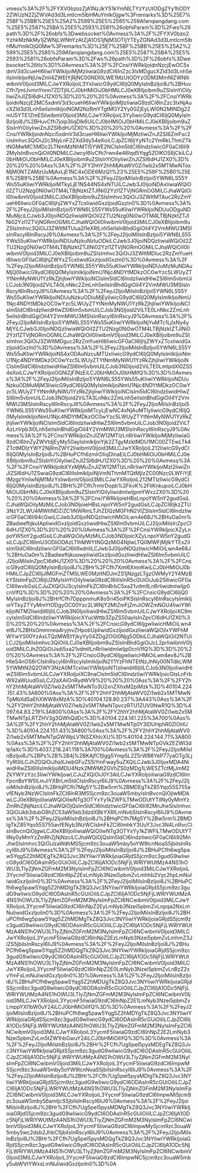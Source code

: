 vmess%3A%2F%2FYXV0bzozZjA1NzJkYS1kYmNlLTYzYzUtODg2Yy1hODY2ZWUzN2ZjZWVAd3d3Lmtlcm5lbHMuYmlkOjgw%3Fremarks%3D%25E7%25BF%25BB%25E5%25A2%2599%25E5%2585%259Afanqiangdang.com%25E5%2587%25BA%25E5%2593%2581%26obfsParam%3D%2Fws%26path%3D%2F%26obfs%3Dwebsocket%0Avmess%3A%2F%2FYXV0bzo2YzhkMzNkMy1jZWNjLWNhYzAtZjA1OS1jNjM3OTljYTEyZGNAd3d3Lmtlcm5lbHMuYmlkOjQ0Mw%3Fremarks%3D%25E7%25BF%25BB%25E5%25A2%2599%25E5%2585%259Afanqiangdang.com%25E5%2587%25BA%25E5%2593%2581%26obfsParam%3D%2Fws%26path%3D%2F%26obfs%3Dwebsocket%26tls%3D1%0Avmess%3A%2F%2FCnsiYWRkIjoidnNzcjEwOC5xdmV3d3cueHl6IiwiYWlkIjoiMjMzIiwiaG9zdCI6InZzc3IxMDgucXZld3d3Lnh5eiIsImlkIjoiNjUwZmI4ZWEtYjRjNC00NDI0LWE1MzUtODYzODM3MmNlZWNlIiwibmV0Ijoid3MiLCJwYXRoIjoiL3YxIiwicG9ydCI6IjQ0MyIsInBzIjoi8J%2BHuvCfh7jmtJvmnYnnn7ZDTjIiLCJ0bHMiOiJ0bHMiLCJ0eXBlIjoibm9uZSIsInYiOiIyIiwiZnJlZSI6dHJ1ZX0%3D%20%20%20%0Avmess%3A%2F%2FCnsiYWRkIjoidnNzcjE2MC5xdmV3d3cueHl6IiwiYWlkIjoiMjIzIiwiaG9zdCI6InZzc3IxNjAucXZld3d3Lnh5eiIsImlkIjoiNGM2NzRmYTgtMGY2Yy00ZjEyLWI0N2MtNDg2ZmU5YTE1ZmE5IiwibmV0Ijoid3MiLCJwYXRoIjoiL3YyIiwicG9ydCI6IjQ0MyIsInBzIjoi8J%2BHuvCfh7joip3liqDlk6UiLCJ0bHMiOiJ0bHMiLCJ0eXBlIjoibm9uZSIsInYiOiIyIiwiZnJlZSI6dHJ1ZX0%3D%20%20%20%0Avmess%3A%2F%2FCnsiYWRkIjoidnNzci5xdmV3d3cueHl6IiwiYWlkIjoiMjMzIiwiZnJlZSI6ZmFsc2UsImhvc3QiOiJ2c3NyLnF2ZXd3dy54eXoiLCJpZCI6IjYyNTc2YmRkLThmZTktNGMwMC1iMDc2LTNmMzNhMTI5YWE2NCIsIm5ldCI6IndzIiwicGF0aCI6Ii92MyIsInBvcnQiOiI0NDMiLCJwcyI6IvCfh7rwn4e46Iqd5Yqg5ZOlKOS6jCkiLCJ0bHMiOiJ0bHMiLCJ0eXBlIjoibm9uZSIsInYiOiIyIiwiZnJlZSI6dHJ1ZX0%3D%20%20%20%0Ass%3A%2F%2FY2hhY2hhMjAtaWV0Zi1wb2x5MTMwNToxMjM0NTZAMzUuMjAxLjE1NC4xODE6MzQ1%23%25E5%258F%25B0%25E6%25B9%25BE%0Avmess%3A%2F%2FeyJ2IjoiMiIsInBzIjoi5YWN6LS55YWs55uKIiwiYWRkIjoiMTkyLjE1NS44NS4xNTUiLCJwb3J0IjoiNDAxIiwiaWQiOiI2ZTU2Nzg0Ni0wOTM4LTBjNzktZTJlNi02YzI1ZTVjNGRmOGMiLCJhaWQiOiI0IiwibmV0Ijoid3MiLCJ0eXBlIjoibm9uZSIsImhvc3QiOiJ3ZWItMTAuc2RzZmYueHl6IiwicGF0aCI6IjhjZWYxZTcxIiwidGxzIjoidGxzIn0%3D%0Avmess%3A%2F%2FeyJ2IjoiMiIsInBzIjoi5YWN6LS55YWs55uKIiwiYWRkIjoiNDUuODguNDMuMjciLCJwb3J0IjoiNDQzIiwiaWQiOiI2ZTU2Nzg0Ni0wOTM4LTBjNzktZTJlNi02YzI1ZTVjNGRmOGMiLCJhaWQiOiI0IiwibmV0Ijoid3MiLCJ0eXBlIjoibm9uZSIsImhvc3QiOiJ3ZWItMTUua2l1eXRlLnh5eiIsInBhdGgiOiI4Y2VmMWU3MSIsInRscyI6InRscyJ9%0Avmess%3A%2F%2FeyJ2IjoiMiIsInBzIjoi5YWN6LS55YWs55uKIiwiYWRkIjoiNDUuNzkuNzIuODkiLCJwb3J0IjoiNDQzIiwiaWQiOiI2ZTU2Nzg0Ni0wOTM4LTBjNzktZTJlNi02YzI1ZTVjNGRmOGMiLCJhaWQiOiI0IiwibmV0Ijoid3MiLCJ0eXBlIjoibm9uZSIsImhvc3QiOiJ3ZWItMDIuc2RzZmYueHl6IiwicGF0aCI6IjhjZWYxZTcxIiwidGxzIjoidGxzIn0%3D%0Avmess%3A%2F%2FeyJ2IjoiMiIsInBzIjoi5YWN6LS55YWs55uKIiwiYWRkIjoiNDUuMzMuNDAuMjQ0IiwicG9ydCI6IjQ0MyIsImlkIjoiNmU1Njc4NDYtMDkzOC0wYzc5LWUyZTYtNmMyNWU1YzRkZjhjIiwiYWlkIjoiNCIsIm5ldCI6IndzIiwidHlwZSI6Im5vbmUiLCJob3N0Ijoid2ViLTA0LnNkc2ZmLnh5eiIsInBhdGgiOiI4Y2VmMWU3MSIsInRscyI6InRscyJ9%0Avmess%3A%2F%2FeyJ2IjoiMiIsInBzIjoi5YWN6LS55YWs55uKIiwiYWRkIjoiNDUuNzkuODIuMjEyIiwicG9ydCI6IjQ0MyIsImlkIjoiNmU1Njc4NDYtMDkzOC0wYzc5LWUyZTYtNmMyNWU1YzRkZjhjIiwiYWlkIjoiNCIsIm5ldCI6IndzIiwidHlwZSI6Im5vbmUiLCJob3N0Ijoid2ViLTE0LnNkc2ZmLnh5eiIsInBhdGgiOiI4Y2VmMWU3MSIsInRscyI6InRscyJ9%0Avmess%3A%2F%2FeyJ2IjoiMiIsInBzIjoi5YWN6LS55YWs55uKIiwiYWRkIjoiNjYuMTc1LjIxNy4yMjYiLCJwb3J0IjoiNDQzIiwiaWQiOiI2ZTU2Nzg0Ni0wOTM4LTBjNzktZTJlNi02YzI1ZTVjNGRmOGMiLCJhaWQiOiI0IiwibmV0Ijoid3MiLCJ0eXBlIjoibm9uZSIsImhvc3QiOiJ3ZWItMDguc2RzZmYueHl6IiwicGF0aCI6IjhjZWYxZTcxIiwidGxzIjoidGxzIn0%3D%0Avmess%3A%2F%2FeyJ2IjoiMiIsInBzIjoi5YWN6LS55YWs55uKIiwiYWRkIjoiNS4xODAuNzcuMTUxIiwicG9ydCI6IjQ0MyIsImlkIjoiNmU1Njc4NDYtMDkzOC0wYzc5LWUyZTYtNmMyNWU1YzRkZjhjIiwiYWlkIjoiNCIsIm5ldCI6IndzIiwidHlwZSI6Im5vbmUiLCJob3N0Ijoid2ViLTE0LmtpdXl0ZS54eXoiLCJwYXRoIjoiOGNlZjFlNzEiLCJ0bHMiOiJ0bHMifQ%3D%3D%0Avmess%3A%2F%2FeyJ2IjoiMiIsInBzIjoi5YWN6LS55YWs55uKIiwiYWRkIjoiNDUuNzkuODMuMjM3IiwicG9ydCI6IjQ0MyIsImlkIjoiNmU1Njc4NDYtMDkzOC0wYzc5LWUyZTYtNmMyNWU1YzRkZjhjIiwiYWlkIjoiNCIsIm5ldCI6IndzIiwidHlwZSI6Im5vbmUiLCJob3N0Ijoid2ViLTA3LnNkc2ZmLnh5eiIsInBhdGgiOiI4Y2VmMWU3MSIsInRscyI6InRscyJ9%0Avmess%3A%2F%2FeyJ2IjoiMiIsInBzIjoi5YWN6LS55YWs55uKIiwiYWRkIjoiMTcyLjEwNC4xNjAuMTIyIiwicG9ydCI6IjQ0MyIsImlkIjoiNmU1Njc4NDYtMDkzOC0wYzc5LWUyZTYtNmMyNWU1YzRkZjhjIiwiYWlkIjoiNCIsIm5ldCI6IndzIiwidHlwZSI6Im5vbmUiLCJob3N0Ijoid2ViLTAzLnVpb3l0Lnh5eiIsInBhdGgiOiI4Y2VmMWU3MSIsInRscyI6InRscyJ9%0Avmess%3A%2F%2FCnsiYWRkIjoiZnJlZW12MTIzLnRrIiwiYWlkIjoiMjMzIiwiaG9zdCI6ImZyZWVtdjEyMy50ayIsImlkIjoiYjk2ZTgyMzktMDU1MC00ZTEwLTk4ZTctMDIzYWY2NjRmZWY2IiwibmV0Ijoid3MiLCJwYXRoIjoiL212IiwicG9ydCI6IjQ0MyIsInBzIjoi8J%2BHuPCfh6zmlrDliqDlnaEiLCJ0bHMiOiJ0bHMiLCJ0eXBlIjoibm9uZSIsInYiOiIyIiwiZnJlZSI6dHJ1ZX0%3D%20%20%0Avmess%3A%2F%2FCnsiYWRkIjoibXYxMjMuZnJlZW12MTIzLnRrIiwiYWlkIjoiMzI2IiwiZnJlZSI6dHJ1ZSwiaG9zdCI6IiIsImlkIjoiNjVmNThmMTQtMjIzZC00Nzc0LWFiYjEtMzgzYmIwNjM1MzYxIiwibmV0Ijoid3MiLCJwYXRoIjoiL212MTIzIiwicG9ydCI6IjQ0MyIsInBzIjoi8J%2BHt%2FCfh7rmlrDopb%2FkvK%2FliKnkupoiLCJ0bHMiOiJ0bHMiLCJ0eXBlIjoibm9uZSIsInYiOiIyIiwidmlwIjpmYWxzZX0%3D%20%20%20%0Avmess%3A%2F%2FCnsiYWRkIjoieHBsLnpoYW5nY2gudGsiLCJhaWQiOiIyMzMiLCJob3N0IjoieHBsLnpoYW5nY2gudGsiLCJpZCI6IjkzZTU3NzY2LWU4MWItNDZiZC1iNWRmLTJhZDQzMGFhN2VlZSIsIm5ldCI6IndzIiwicGF0aCI6Ii94cGwiLCJwb3J0IjoiNDQzIiwicHMiOiLwn4e68J%2BHuOa0m%2BadieeftijkuIApIiwidGxzIjoidGxzIiwidHlwZSI6Im5vbmUiLCJ2IjoiMiIsInZpcCI6dHJ1ZX0%3D%20%20%20%0Avmess%3A%2F%2FCnsiYWRkIjoicXZyLnpoYW5nY2gudGsiLCJhaWQiOiIyMzMiLCJob3N0IjoicXZyLnpoYW5nY2gudGsiLCJpZCI6ImU3ODliODAzLTlhMWYtNGQzMi04NjIwLTQ0MWFjMjlkYTExZiIsIm5ldCI6IndzIiwicGF0aCI6Ii9xdnIiLCJwb3J0IjoiNDQzIiwicHMiOiLwn4e68J%2BHuOa0m%2BadieeftijkuowpIiwidGxzIjoidGxzIiwidHlwZSI6Im5vbmUiLCJ2IjoiMiIsInZpcCI6dHJ1ZX0%3D%20%20%20%0Avmess%3A%2F%2FCnsicG9ydCI6IjQ0MyIsInBzIjoi8J%2BHr%2FCfh7Xml6XmnKwiLCJ0bHMiOiJ0bHMiLCJpZCI6IjJlMGFmZTM5LWE0MzItNDJmZS1jNzgzLTgzOWMyY2Y4MzBkYSIsImFpZCI6IjU2MyIsInYiOiIyIiwiaG9zdCI6IiIsInR5cGUiOiJub25lIiwicGF0aCI6IlwvbGsiLCJuZXQiOiJ3cyIsImFkZCI6InBrbC5xa21vdmllLnRrIiwidmlwIjp0cnVlfQ%3D%3D%20%20%20%0Avmess%3A%2F%2FCnsicG9ydCI6IjQ0MyIsInBzIjoi8J%2BHrfCfh7DpppnmuK8o5ri45oiPKSIsInRscyI6InRscyIsImlkIjoiYTkyZTYyMmYtODgyOC00Yzc2LWNjY2MtZmFjZmJiOWZmNGU4IiwiYWlkIjoiNTM2IiwidiI6IjIiLCJob3N0IjoiIiwidHlwZSI6Im5vbmUiLCJwYXRoIjoiXC9mcyIsIm5ldCI6IndzIiwiYWRkIjoicXYucWttb3ZpZS50ayIsInZpcCI6dHJ1ZX0%3D%20%20%20%0Avmess%3A%2F%2FCnsicG9ydCI6IjgwIiwicHMiOiLwn4et8J%2BHsOmmmea4ryjnvZHpobUpIiwidGxzIjoidGxzIiwiaWQiOiIxYWFhMWYwYS00YzAxLTQzMWEtYjkyYy04ZDg2OGI0Njg5ODkiLCJhaWQiOiI2NTUiLCJ2IjoiMiIsImhvc3QiOiIiLCJ0eXBlIjoibm9uZSIsInBhdGgiOiJcL2prIiwibmV0Ijoid3MiLCJhZGQiOiJxdi5xa21vdmllLnRrIiwidmlwIjp0cnVlfQ%3D%3D%20%20%20%0Avmess%3A%2F%2FCnsicG9ydCI6IjgwIiwicHMiOiLwn4ev8J%2BHteS4nOS6rCIsInRscyI6InRscyIsImlkIjoiN2Y1YzFhNTEtNzJhNy00NTdkLWM5YWMtN2Q2OWY3NzA0MTcxIiwiYWlkIjoiNTIzIiwidiI6IjIiLCJob3N0IjoiIiwidHlwZSI6Im5vbmUiLCJwYXRoIjoiXC9naCIsIm5ldCI6IndzIiwiYWRkIjoicGtsLnFrbW92aWUudGsiLCJ2aXAiOnRydWV9%20%20%20%0Ass%3A%2F%2FY2hhY2hhMjAtaWV0Zi1wb2x5MTMwNTo3U2xnZXhxM2piMzk%3D%40104.224.151.43%3A800%0Ass%3A%2F%2FY2hhY2hhMjAtaWV0Zi1wb2x5MTMwNTpMbXdSaEhXWW8xMzA%3D%40104.128.80.237%3A443%0Ass%3A%2F%2FY2hhY2hhMjAtaWV0Zi1wb2x5MTMwNTpvczRTU1ZUV0NwR1Q%3D%4097.64.83.219%3A800%0Ass%3A%2F%2FY2hhY2hhMjAtaWV0Zi1wb2x5MTMwNTpLRTZHV3g3QWhQdDc%3D%40104.224.141.225%3A700%0Ass%3A%2F%2FY2hhY2hhMjAtaWV0Zi1wb2x5MTMwNTp0Y3lDUHphR0ZlOHU%3D%40104.224.151.43%3A800%0Ass%3A%2F%2FY2hhY2hhMjAtaWV0Zi1wb2x5MTMwNTpGWWpLV1NSZXhIcXU%3D%40104.224.144.71%3A800%0Ass%3A%2F%2FY2hhY2hhMjAtaWV0Zi1wb2x5MTMwNTpGVkZEZWI3dlp1aXc%3D%4037.218.241.118%3A700%0Avmess%3A%2F%2FeyJ2IjoiMiIsInBzIjoi8J%2BPs%2B%2B4j%2BKAjfCfjIgg5Ymp5L2Z5rWB6YeP77yaOTg3LjYyR0IiLCJhZGQiOiJhaXJwbGFuZS5iYmFway5uZXQiLCJwb3J0IjoxMDA4NiwidHlwZSI6IiIsImlkIjoiMDU4Nzk2MWMtZGVhZS0zMDg1LWE5ZTctMjJmM2ZkYWYzYzc3IiwiYWlkIjowLCJuZXQiOiJ0Y3AiLCJwYXRoIjoiIiwiaG9zdCI6ImFpcnBsYW5lLmJiYXBrLm5ldCIsInRscyI6IiJ9%0Avmess%3A%2F%2FeyJ2IjoiMiIsInBzIjoi8J%2BHqPCfh7Mg5Y%2Bw5rm%2BMDEgTkZ85Yqo55S755avfENyb3NzWCIsImFkZCI6InR3MS5jcm9zc3ouaW5mbyIsInBvcnQiOjIwMDAwLCJ0eXBlIjoiIiwiaWQiOiIwNTg3OTYxYy1kZWFlLTMwODUtYTllNy0yMmYzZmRhZjNjNzciLCJhaWQiOjQsIm5ldCI6IndzIiwicGF0aCI6Ii92MnJheSIsImhvc3QiOiJkb3dubG9hZC53aW5kb3dzdXBkYXRlLmNvbSIsInRscyI6IiJ9%0Avmess%3A%2F%2FeyJ2IjoiMiIsInBzIjoi8J%2BHqPCfh7Mg5Y%2Bw5rm%2BMDIgTkZ85Yqo55S755avfENyb3NzWCIsImFkZCI6ImhkY3UuY3Jvc3N4LnRvcCIsInBvcnQiOjgwLCJ0eXBlIjoiIiwiaWQiOiIwNTg3OTYxYy1kZWFlLTMwODUtYTllNy0yMmYzZmRhZjNjNzciLCJhaWQiOjQsIm5ldCI6IndzIiwicGF0aCI6Ii92MnJheSIsImhvc3QiOiJzaWdhMS5jcm9zc3ouaW5mby5oYW9lcnNoaS5jbiIsInRscyI6IiJ9%0Avmess%3A%2F%2FeyJ2IjoiMiIsInBzIjoi8J%2BHuPCfh6wg5paw5Yqg5Z2hMDEgTkZ8Q3Jvc3NYIiwiYWRkIjoiaGRjdS5jcm9zc3gudG9wIiwicG9ydCI6ODAsInR5cGUiOiIiLCJpZCI6IjA1ODc5NjFjLWRlYWUtMzA4NS1hOWU3LTIyZjNmZGFmM2M3NyIsImFpZCI6NCwibmV0Ijoid3MiLCJwYXRoIjoiL3YycmF5IiwiaG9zdCI6InNpZ2ExLmNyb3Nzei5pbmZvLmhhb2Vyc2hpLmNuIiwidGxzIjoiIn0%3D%0Avmess%3A%2F%2FeyJ2IjoiMiIsInBzIjoi8J%2BHuPCfh6wg5paw5Yqg5Z2hMDIgTkZ8Q3Jvc3NYIiwiYWRkIjoiaGRjdS5jcm9zc3gudG9wIiwicG9ydCI6ODAsInR5cGUiOiIiLCJpZCI6IjA1ODc5NjFjLWRlYWUtMzA4NS1hOWU3LTIyZjNmZGFmM2M3NyIsImFpZCI6NCwibmV0Ijoid3MiLCJwYXRoIjoiL3YycmF5IiwiaG9zdCI6InNpZ2EyLmNyb3Nzei5pbmZvLnpqa2NxLmNuIiwidGxzIjoiIn0%3D%0Avmess%3A%2F%2FeyJ2IjoiMiIsInBzIjoi8J%2BHuPCfh6wg5paw5Yqg5Z2hMDMgTkZ8Q3Jvc3NYIiwiYWRkIjoiaGRjdS5jcm9zc3gudG9wIiwicG9ydCI6ODAsInR5cGUiOiIiLCJpZCI6IjA1ODc5NjFjLWRlYWUtMzA4NS1hOWU3LTIyZjNmZGFmM2M3NyIsImFpZCI6NCwibmV0Ijoid3MiLCJwYXRoIjoiL3YycmF5IiwiaG9zdCI6InNpZ2EzLmNyb3Nzei5pbmZvLmhmZ3JlZS5jbiIsInRscyI6IiJ9%0Avmess%3A%2F%2FeyJ2IjoiMiIsInBzIjoi8J%2BHuPCfh6wg5paw5Yqg5Z2hMDQgTkZ8Q3Jvc3NYIiwiYWRkIjoiaGRjdS5jcm9zc3gudG9wIiwicG9ydCI6ODAsInR5cGUiOiIiLCJpZCI6IjA1ODc5NjFjLWRlYWUtMzA4NS1hOWU3LTIyZjNmZGFmM2M3NyIsImFpZCI6NCwibmV0Ijoid3MiLCJwYXRoIjoiL3YycmF5IiwiaG9zdCI6InNpZ2E0LmNyb3Nzei5pbmZvLnBzZ2xvYmFsLmNuIiwidGxzIjoiIn0%3D%0Avmess%3A%2F%2FeyJ2IjoiMiIsInBzIjoi8J%2BHuPCfh6wg5paw5Yqg5Z2hMDUgTkZ8Q3Jvc3NYIiwiYWRkIjoiaGRjdS5jcm9zc3gudG9wIiwicG9ydCI6ODAsInR5cGUiOiIiLCJpZCI6IjA1ODc5NjFjLWRlYWUtMzA4NS1hOWU3LTIyZjNmZGFmM2M3NyIsImFpZCI6NCwibmV0Ijoid3MiLCJwYXRoIjoiL3YycmF5IiwiaG9zdCI6InNpZ2E1LmNyb3Nzei5pbmZvLmppYXl1bW0uY24iLCJ0bHMiOiIifQ%3D%3D%0Avmess%3A%2F%2FeyJ2IjoiMiIsInBzIjoi8J%2BHuPCfh6wg5paw5Yqg5Z2hMDYgTkZ8Q3Jvc3NYIiwiYWRkIjoiaGRjdS5jcm9zc3gudG9wIiwicG9ydCI6ODAsInR5cGUiOiIiLCJpZCI6IjA1ODc5NjFjLWRlYWUtMzA4NS1hOWU3LTIyZjNmZGFmM2M3NyIsImFpZCI6NCwibmV0Ijoid3MiLCJwYXRoIjoiL3YycmF5IiwiaG9zdCI6InNpZ2E2LmNyb3Nzei5pbmZvLm5tZW1hbGwuY24iLCJ0bHMiOiIifQ%3D%3D%0Avmess%3A%2F%2FeyJ2IjoiMiIsInBzIjoi8J%2BHr%2FCfh7Ug5pel5pysMDEgTkZ8Q3Jvc3NYIiwiYWRkIjoiaGRjdS5jcm9zc3gudG9wIiwicG9ydCI6ODAsInR5cGUiOiIiLCJpZCI6IjA1ODc5NjFjLWRlYWUtMzA4NS1hOWU3LTIyZjNmZGFmM2M3NyIsImFpZCI6NCwibmV0Ijoid3MiLCJwYXRoIjoiL3YycmF5IiwiaG9zdCI6ImpwMS5jcm9zc3ouaW5mby5oYW9lcnNoaS5jbiIsInRscyI6IiJ9%0Avmess%3A%2F%2FeyJ2IjoiMiIsInBzIjoi8J%2BHr%2FCfh7Ug5pel5pysMDIgTkZ8Q3Jvc3NYIiwiYWRkIjoiaGRjdS5jcm9zc3gudG9wIiwicG9ydCI6ODAsInR5cGUiOiIiLCJpZCI6IjA1ODc5NjFjLWRlYWUtMzA4NS1hOWU3LTIyZjNmZGFmM2M3NyIsImFpZCI6NCwibmV0Ijoid3MiLCJwYXRoIjoiL3YycmF5IiwiaG9zdCI6ImpwMi5jcm9zc3ouaW5mby56amtjcS5jbiIsInRscyI6IiJ9%0Avmess%3A%2F%2FeyJ2IjoiMiIsInBzIjoi8J%2BHr%2FCfh7Ug5pel5pysMDMgTkZ8Q3Jvc3NYIiwiYWRkIjoiaGRjdS5jcm9zc3gudG9wIiwicG9ydCI6ODAsInR5cGUiOiIiLCJpZCI6IjA1ODc5NjFjLWRlYWUtMzA4NS1hOWU3LTIyZjNmZGFmM2M3NyIsImFpZCI6NCwibmV0Ijoid3MiLCJwYXRoIjoiL3YycmF5IiwiaG9zdCI6ImpwMy5jcm9zc3ouaW5mby5wc2dsb2JhbC5jbiIsInRscyI6IiJ9%0Avmess%3A%2F%2FeyJ2IjoiMiIsInBzIjoi8J%2BHr%2FCfh7Ug5pel5pysMDQgTkZ8Q3Jvc3NYIiwiYWRkIjoiaGRjdS5jcm9zc3gudG9wIiwicG9ydCI6ODAsInR5cGUiOiIiLCJpZCI6IjA1ODc5NjFjLWRlYWUtMzA4NS1hOWU3LTIyZjNmZGFmM2M3NyIsImFpZCI6NCwibmV0Ijoid3MiLCJwYXRoIjoiL3YycmF5IiwiaG9zdCI6ImpwNC5jcm9zc3ouaW5mby5ubWVtYWxsLmNuIiwidGxzIjoiIn0%3D%0A
